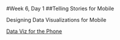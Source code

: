 #Week 6, Day 1
##Telling Stories for Mobile

Designing Data Visualizations for Mobile

[Data Viz for the Phone](http://www.niemanlab.org/2014/07/data-visualization-is-good-data-visualization-that-works-on-your-phone-is-better/)
